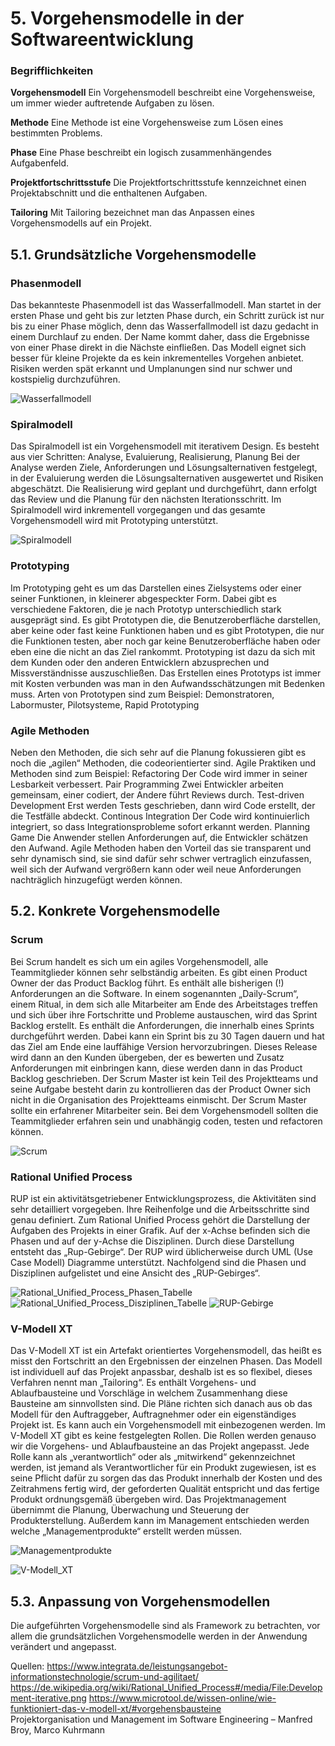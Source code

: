 # 5. Vorgehensmodelle in der Softwareentwicklung
### Begrifflichkeiten

**Vorgehensmodell**
Ein Vorgehensmodell beschreibt eine Vorgehensweise, um immer wieder auftretende Aufgaben zu lösen.

**Methode**
Eine Methode ist eine Vorgehensweise zum Lösen eines bestimmten Problems.

**Phase**
Eine Phase beschreibt ein logisch zusammenhängendes Aufgabenfeld.

**Projektfortschrittsstufe**
Die Projektfortschrittsstufe kennzeichnet einen Projektabschnitt und die enthaltenen Aufgaben.

**Tailoring**
Mit Tailoring bezeichnet man das Anpassen eines Vorgehensmodells auf ein Projekt.

## 5.1. Grundsätzliche Vorgehensmodelle
### Phasenmodell
Das bekannteste Phasenmodell ist das Wasserfallmodell. Man startet in der ersten Phase und geht bis zur letzten Phase durch, ein Schritt zurück ist nur bis zu einer Phase möglich, denn das Wasserfallmodell ist dazu gedacht in einem Durchlauf zu enden. Der Name kommt daher, dass die Ergebnisse von einer Phase direkt in die Nächste einfließen. Das Modell eignet sich besser für kleine Projekte da es kein inkrementelles Vorgehen anbietet. Risiken werden spät erkannt und Umplanungen sind nur schwer und kostspielig durchzuführen.

![Wasserfallmodell](images/Wasserfallmodell.PNG)
 
### Spiralmodell
Das Spiralmodell ist ein Vorgehensmodell mit iterativem Design. Es besteht aus vier Schritten:
Analyse, Evaluierung, Realisierung, Planung
Bei der Analyse werden Ziele, Anforderungen und Lösungsalternativen festgelegt, in der Evaluierung werden die Lösungsalternativen ausgewertet und Risiken abgeschätzt. Die Realisierung wird geplant und durchgeführt, dann erfolgt das Review und die Planung für den nächsten Iterationsschritt. Im Spiralmodell wird inkrementell vorgegangen und das gesamte Vorgehensmodell wird mit Prototyping unterstützt.

![Spiralmodell](images/Spiralmodell.PNG)

### Prototyping
Im Prototyping geht es um das Darstellen eines Zielsystems oder einer seiner Funktionen, in kleinerer abgespeckter Form. Dabei gibt es verschiedene Faktoren, die je nach Prototyp unterschiedlich stark ausgeprägt sind. Es gibt Prototypen die, die Benutzeroberfläche darstellen, aber keine oder fast keine Funktionen haben und es gibt Prototypen, die nur die Funktionen testen, aber noch gar keine Benutzeroberfläche haben oder eben eine die nicht an das Ziel rankommt. Prototyping ist dazu da sich mit dem Kunden oder den anderen Entwicklern abzusprechen und Missverständnisse auszuschließen. Das Erstellen eines Prototyps ist immer mit Kosten verbunden was man in den Aufwandsschätzungen mit Bedenken muss. Arten von Prototypen sind zum Beispiel:
Demonstratoren, Labormuster, Pilotsysteme, Rapid Prototyping

### Agile Methoden
Neben den Methoden, die sich sehr auf die Planung fokussieren gibt es noch die „agilen“ Methoden, die codeorientierter sind. Agile Praktiken und Methoden sind zum Beispiel:
Refactoring
Der Code wird immer in seiner Lesbarkeit verbessert.
Pair Programming
Zwei Entwickler arbeiten gemeinsam, einer codiert, der Andere führt Reviews durch.
Test-driven Development
Erst werden Tests geschrieben, dann wird Code erstellt, der die Testfälle abdeckt.
Continous Integration
Der Code wird kontinuierlich integriert, so dass Integrationsprobleme sofort erkannt werden.
Planning Game
Die Anwender stellen Anforderungen auf, die Entwickler schätzen den Aufwand.
Agile Methoden haben den Vorteil das sie transparent und sehr dynamisch sind, sie sind dafür sehr schwer vertraglich einzufassen, weil sich der Aufwand vergrößern kann oder weil neue Anforderungen nachträglich hinzugefügt werden können.

## 5.2. Konkrete Vorgehensmodelle
### Scrum
Bei Scrum handelt es sich um ein agiles Vorgehensmodell, alle Teammitglieder können sehr selbständig arbeiten. Es gibt einen Product Owner der das Product Backlog führt. Es enthält alle bisherigen (!) Anforderungen an die Software. In einem sogenannten „Daily-Scrum“, einem Ritual, in dem sich alle Mitarbeiter am Ende des Arbeitstages treffen und sich über ihre Fortschritte und Probleme austauschen, wird das Sprint Backlog erstellt. Es enthält die Anforderungen, die innerhalb eines Sprints durchgeführt werden. Dabei kann ein Sprint bis zu 30 Tagen dauern und hat das Ziel am Ende eine lauffähige Version hervorzubringen. Dieses Release wird dann an den Kunden übergeben, der es bewerten und Zusatz Anforderungen mit einbringen kann, diese werden dann in das Product Backlog geschrieben. Der Scrum Master ist kein Teil des Projektteams und seine Aufgabe besteht darin zu kontrollieren das der Product Owner sich nicht in die Organisation des Projektteams einmischt. Der Scrum Master sollte ein erfahrener Mitarbeiter sein. Bei dem Vorgehensmodell sollten die Teammitglieder erfahren sein und unabhängig coden, testen und refactoren können.

![Scrum](images/Scrum.png)

### Rational Unified Process
RUP ist ein aktivitätsgetriebener Entwicklungsprozess, die Aktivitäten sind sehr detailliert vorgegeben. Ihre Reihenfolge und die Arbeitsschritte sind genau definiert. Zum Rational Unified Process gehört die Darstellung der Aufgaben des Projekts in einer Grafik. Auf der x-Achse befinden sich die Phasen und auf der y-Achse die Disziplinen. Durch diese Darstellung entsteht das „Rup-Gebirge“. Der RUP wird üblicherweise durch UML (Use Case Modell) Diagramme unterstützt.
Nachfolgend sind die Phasen und Disziplinen aufgelistet und eine Ansicht des „RUP-Gebirges“.

![Rational_Unified_Process_Phasen_Tabelle](images/Rational_Unified_Process_Phasen_Tabelle.PNG)
![Rational_Unified_Process_Disziplinen_Tabelle](images/Rational_Unified_Process_Disziplinen_Tabelle.PNG)
![RUP-Gebirge](images/RUP-Gebirge.png)

### V-Modell XT
Das V-Modell XT ist ein Artefakt orientiertes Vorgehensmodell, das heißt es misst den Fortschritt an den Ergebnissen der einzelnen Phasen. Das Modell ist individuell auf das Projekt anpassbar, deshalb ist es so flexibel, dieses Verfahren nennt man „Tailoring“. Es enthält Vorgehens- und Ablaufbausteine und Vorschläge in welchem Zusammenhang diese Bausteine am sinnvollsten sind. Die Pläne richten sich danach aus ob das Modell für den Auftraggeber, Auftragnehmer oder ein eigenständiges Projekt ist. Es kann auch ein Vorgehensmodell mit einbezogenen werden. Im V-Modell XT gibt es keine festgelegten Rollen. Die Rollen werden genauso wir die Vorgehens- und Ablaufbausteine an das Projekt angepasst. Jede Rolle kann als „verantwortlich“ oder als „mitwirkend“ gekennzeichnet werden, ist jemand als Verantwortlicher für ein Produkt zugewiesen, ist es seine Pflicht dafür zu sorgen das das Produkt innerhalb der Kosten und des Zeitrahmens fertig wird, der geforderten Qualität entspricht und das fertige Produkt ordnungsgemäß übergeben wird.
Das Projektmanagement übernimmt die Planung, Überwachung und Steuerung der Produkterstellung. Außerdem kann im Management entschieden werden welche „Managementprodukte“ erstellt werden müssen.

![Managementprodukte](images/Managementprodukte.PNG)

![V-Modell_XT](images/V-Modell_XT.PNG)

## 5.3. Anpassung von Vorgehensmodellen
Die aufgeführten Vorgehensmodelle sind als Framework zu betrachten, vor allem die grundsätzlichen Vorgehensmodelle werden in der Anwendung verändert und angepasst.

Quellen: 
https://www.integrata.de/leistungsangebot-informationstechnologie/scrum-und-agilitaet/
https://de.wikipedia.org/wiki/Rational_Unified_Process#/media/File:Development-iterative.png
https://www.microtool.de/wissen-online/wie-funktioniert-das-v-modell-xt/#vorgehensbausteine                     
Projektorganisation und Management im Software Engineering – Manfred Broy, Marco Kuhrmann
